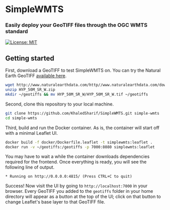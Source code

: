 # SimpleWMTS
### Easily deploy your GeoTIFF files through the OGC WMTS standard

[![License: MIT](https://img.shields.io/badge/License-MIT-yellow.svg)](https://opensource.org/licenses/MIT)

## Getting started

First, download a GeoTIFF to test SimpleWMTS on. You can try the Natural Earth GeoTIFF [available here](http://www.naturalearthdata.com/downloads/50m-raster-data/50m-cross-blend-hypso/).

```bash
wget http://www.naturalearthdata.com/http//www.naturalearthdata.com/download/50m/raster/HYP_50M_SR_W.zip
unzip HYP_50M_SR_W.zip
mkdir ~/geotiffs && mv HYP_50M_SR_W/HYP_50M_SR_W.tif ~/geotiffs
```

Second, clone this repository to your local machine.

```bash
git clone https://github.com/KhaledSharif/SimpleWMTS.git simple-wmts
cd simple-wmts
```

Third, build and run the Docker container. As is, the container will start off with a minimal Leaflet UI.

```bash
docker build -f docker/Dockerfile.leaflet -t simplewmts:leaflet .
docker run -v ~/geotiffs:/geotiffs -p 7000:8080 simplewmts:leaflet
```

You may have to wait a while the container downloads dependencies required for the frontend. Once everything is ready, you will see the following line of output.

```
* Running on http://0.0.0.0:4815/ (Press CTRL+C to quit)
```

Success! Now visit the UI by going to `http://localhost:7000` in your browser. Every GeoTIFF you added to the `geotiffs` folder in your home directory will appear as a button at the top of the UI; click on that button to change Leaflet's base layer to that GeoTIFF file.

